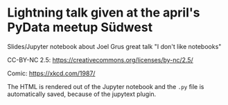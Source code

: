 # Lightning talk given at the april's PyData meetup Südwest
Slides/Jupyter notebook about Joel Grus great talk "I don't like notebooks"


CC-BY-NC 2.5: https://creativecommons.org/licenses/by-nc/2.5/

Comic: https://xkcd.com/1987/

The HTML is rendered out of the Jupyter notebook and the `.py` file is automatically saved, because of the jupytext plugin.
